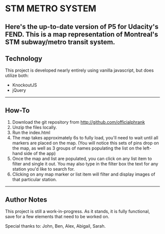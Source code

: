 STM METRO SYSTEM
===================


Here's the up-to-date version of P5 for Udacity's FEND. This is a map representation of Montreal's STM subway/metro transit system.
----------


Technology
-------------
This project is developed nearly entirely using vanilla javascript, but does utilize both:

 - KnockoutJS
 - jQuery

----------


How-To
-------------------

 1. Download the git repository from 
 http://github.com/officialphrank
 2. Unzip the files locally.
 3. Run the index.html
 4. The map takes approximately 6s to fully load, you'll need to wait until all markers are placed on the map. (You will notice this sets of pins drop on the map, as well as 3 groups of names populating the list on the left-hand side of the app)
 5. Once the map and list are populated, you can click on any list item to filter and single it out. You may also type in the filter box the text for any station you'd like to search for.
 6. Clicking on any map marker or list item will filter and display images of that particular station. 

----------


Author Notes
-------------

This project is still a work-in-progress. As it stands, it is fully functional, save for a few elements that need to be worked on.

Special thanks to:
John, Ben, Alex, Abigail, Sarah.